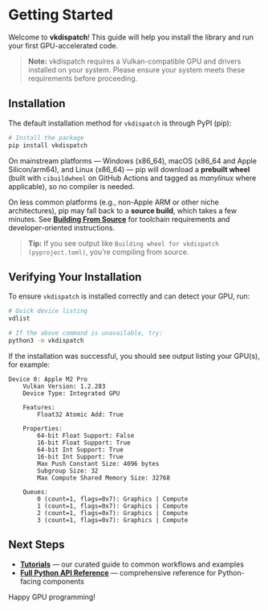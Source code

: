 # Getting Started

Welcome to **vkdispatch**! This guide will help you install the library and run your first GPU-accelerated code.

> **Note:** vkdispatch requires a Vulkan-compatible GPU and drivers installed on your system. Please ensure your system meets these requirements before proceeding.

## Installation

The default installation method for `vkdispatch` is through PyPI (pip):

```bash
# Install the package
pip install vkdispatch
```

On mainstream platforms — Windows (x86_64), macOS (x86_64 and Apple Silicon/arm64), and Linux (x86_64) — pip will download a **prebuilt wheel** (built with `cibuildwheel` on GitHub Actions and tagged as *manylinux* where applicable), so no compiler is needed.

On less common platforms (e.g., non-Apple ARM or other niche architectures), pip may fall back to a **source build**, which takes a few minutes. See **[Building From Source](https://sharhar.github.io/vkdispatch/tutorials/building_from_source.html)** for toolchain requirements and developer-oriented instructions.

> **Tip:** If you see output like `Building wheel for vkdispatch (pyproject.toml)`, you’re compiling from source.

## Verifying Your Installation

To ensure `vkdispatch` is installed correctly and can detect your GPU, run:

```bash
# Quick device listing
vdlist

# If the above command is unavailable, try:
python3 -m vkdispatch
```

If the installation was successful, you should see output listing your GPU(s), for example:

```text
Device 0: Apple M2 Pro
    Vulkan Version: 1.2.283
    Device Type: Integrated GPU

    Features:
        Float32 Atomic Add: True

    Properties:
        64-bit Float Support: False
        16-bit Float Support: True
        64-bit Int Support: True
        16-bit Int Support: True
        Max Push Constant Size: 4096 bytes
        Subgroup Size: 32
        Max Compute Shared Memory Size: 32768

    Queues:
        0 (count=1, flags=0x7): Graphics | Compute
        1 (count=1, flags=0x7): Graphics | Compute
        2 (count=1, flags=0x7): Graphics | Compute
        3 (count=1, flags=0x7): Graphics | Compute
```

## Next Steps

- **[Tutorials](https://sharhar.github.io/vkdispatch/tutorials/index.html)** — our curated guide to common workflows and examples
- **[Full Python API Reference](https://sharhar.github.io/vkdispatch/python_api.html)** — comprehensive reference for Python-facing components

Happy GPU programming!
